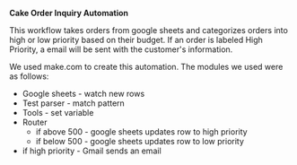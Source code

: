 **Cake Order Inquiry Automation**

This workflow takes orders from google sheets and categorizes orders into high or low priority based on their budget. If an order is labeled High Priority, a email will be sent with the customer's information.

We used make.com to create this automation. The modules we used were as follows:
- Google sheets - watch new rows
- Test parser - match pattern
- Tools - set variable
- Router
    - if above 500 - google sheets updates row to high priority
    - if below 500 - google sheets updates row to low priority
- if high priority - Gmail sends an email
